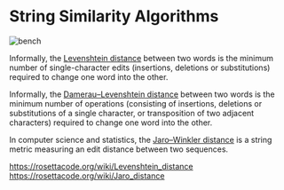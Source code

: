 # String Similarity Algorithms

![bench](https://raw.githubusercontent.com/pedromagician/String-Similarity-Algorithms/main/SSA.ico)

Informally, the [Levenshtein distance](<https://en.wikipedia.org/wiki/Levenshtein_distance>) between two words is the minimum number of single-character edits (insertions, deletions or substitutions) required to change one word into the other.

Informally, the [Damerau–Levenshtein distance](<https://en.wikipedia.org/wiki/Damerau%E2%80%93Levenshtein_distance>) between two words is the minimum number of operations (consisting of insertions, deletions or substitutions of a single character, or transposition of two adjacent characters) required to change one word into the other.

In computer science and statistics, the [Jaro–Winkler distance](<https://en.wikipedia.org/wiki/Jaro%E2%80%93Winkler_distance>) is a string metric measuring an edit distance between two sequences.

https://rosettacode.org/wiki/Levenshtein_distance
https://rosettacode.org/wiki/Jaro_distance

